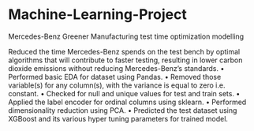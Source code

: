 # Machine-Learning-Project
Mercedes-Benz Greener Manufacturing test time optimization modelling

Reduced the time Mercedes-Benz spends on the test bench by optimal algorithms that will contribute to faster testing, resulting in lower carbon dioxide emissions without reducing Mercedes-Benz’s standards.
•	Performed basic EDA for dataset using Pandas.
•	Removed those variable(s) for any column(s), with the variance is equal to zero i.e. constant.
•	Checked for null and unique values for test and train sets.
•	Applied the label encoder for ordinal columns using sklearn.
•	Performed dimensionality reduction using PCA.
•	Predicted the test dataset using XGBoost and its various hyper tuning parameters for trained model.

